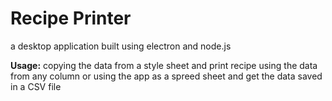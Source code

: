 <h1>Recipe Printer</h1>
<p>a desktop application built using electron and node.js</p>
<p><b>Usage:</b> copying the data from a style sheet and print recipe using the data from any column or using the app as a spreed sheet and get the data saved in a CSV file</p>
